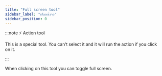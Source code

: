 ```yaml
---
title: "Full screen tool"
sidebar_label: "เต็มหน้าจอ"
sidebar_position: 0
---
```


:::note ⚡ Action tool

This is a special tool. You can't select it and it will run the action if you click on it.

:::

When clicking on this tool you can toggle full screen.
